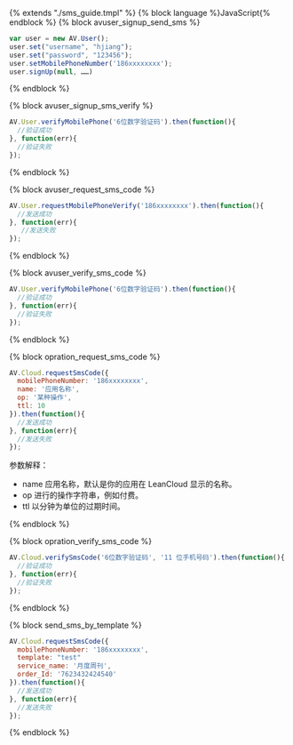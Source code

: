 {% extends "./sms_guide.tmpl" %}
{% block language %}JavaScript{% endblock %}
{% block avuser_signup_send_sms %}

```javascript
var user = new AV.User();
user.set("username", "hjiang");
user.set("password", "123456");
user.setMobilePhoneNumber('186xxxxxxxx');
user.signUp(null, ……)
```
{% endblock %}

{% block avuser_signup_sms_verify %}

```javascript
AV.User.verifyMobilePhone('6位数字验证码').then(function(){
  //验证成功
}, function(err){
  //验证失败
});
```
{% endblock %}

{% block avuser_request_sms_code %}

```javascript
AV.User.requestMobilePhoneVerify('186xxxxxxxx').then(function(){
  //发送成功
}, function(err){
   //发送失败
});
```
{% endblock %}

{% block avuser_verify_sms_code %}

```javascript
AV.User.verifyMobilePhone('6位数字验证码').then(function(){
  //验证成功
}, function(err){
  //验证失败
});
```
{% endblock %}

{% block opration_request_sms_code %}

```javascript
AV.Cloud.requestSmsCode({
  mobilePhoneNumber: '186xxxxxxxx',
  name: '应用名称',
  op: '某种操作',
  ttl: 10
}).then(function(){
  //发送成功
}, function(err){
  //发送失败
});
```

参数解释：

* name 应用名称，默认是你的应用在 LeanCloud 显示的名称。
* op 进行的操作字符串，例如付费。
* ttl 以分钟为单位的过期时间。

{% endblock %}

{% block opration_verify_sms_code %}

```javascript
AV.Cloud.verifySmsCode('6位数字验证码', '11 位手机号码').then(function(){
  //验证成功
}, function(err){
  //验证失败
});
```
{% endblock %}

{% block send_sms_by_template %}

```javascript
AV.Cloud.requestSmsCode({
  mobilePhoneNumber: '186xxxxxxxx',
  template: "test"
  service_name: '月度周刊',
  order_Id: '7623432424540'
}).then(function(){
  //发送成功
}, function(err){
  //发送失败
});
```
{% endblock %}